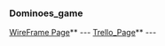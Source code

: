 ### Dominoes_game
[WireFrame Page](https://wireframepro.mockflow.com/editor.jsp?editor=on&publicid=Dfc704a6bab150f5c2c22975d21bb2fdd&perm=Create&projectid=Dcd849812909994e6474ab446df91f488&ptitle=Dominoes&category=web#/page/788de7c8ab5643bab0cbff4fef529daa/sidebar/off)** ---
[Trello_Page](https://trello.com/b/64t5q6gp/browser-game)** ---
